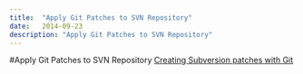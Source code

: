 ```yaml
---
title:  "Apply Git Patches to SVN Repository"
date:   2014-09-23
description: "Apply Git Patches to SVN Repository"
---
```


#Apply Git Patches to SVN Repository
[Creating Subversion patches with Git](http://codeprairie.net/blogs/chrisortman/archive/2008/01/14/creating-subversion-patches-with-git.aspx)